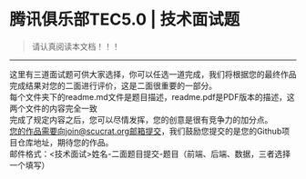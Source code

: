 # 腾讯俱乐部TEC5.0 | 技术面试题 #
> 请认真阅读本文档！！！

- - -
这里有三道面试题可供大家选择，你可以任选一道完成，我们将根据您的最终作品完成结果对您的二面进行评价，这是二面很重要的一部分。  
每个文件夹下的readme.md文件是题目描述，readme.pdf是PDF版本的描述，这两个文件的内容完全一致  
完成了规定内容之后，您可以尽情发挥，您的创意是很有竞争力的加分点。  
您的作品需要向join@scucrat.org邮箱提交，我们鼓励您提交的是您的Github项目仓库地址，期待您的作品。  
邮件格式：<技术面试>姓名-二面题目提交-题目（前端、后端、数据，三者选择一个填写）
